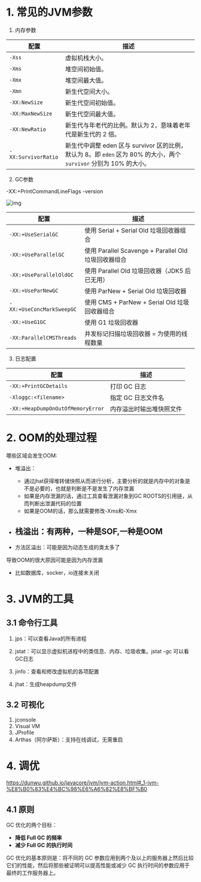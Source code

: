 

# 1. 常见的JVM参数

1. 内存参数

| 配置                | 描述                                                         |
| ------------------- | ------------------------------------------------------------ |
| `-Xss`              | 虚拟机栈大小。                                               |
| `-Xms`              | 堆空间初始值。                                               |
| `-Xmx`              | 堆空间最大值。                                               |
| `-Xmn`              | 新生代空间大小。                                             |
| `-XX:NewSize`       | 新生代空间初始值。                                           |
| `-XX:MaxNewSize`    | 新生代空间最大值。                                           |
| `-XX:NewRatio`      | 新生代与年老代的比例。默认为 2，意味着老年代是新生代的 2 倍。 |
| `-XX:SurvivorRatio` | 新生代中调整 eden 区与 survivor 区的比例，默认为 8。即 `eden` 区为 80% 的大小，两个 `survivor` 分别为 10% 的大小。 |

2. GC参数

-XX:+PrintCommandLineFlags -version

![img](http://aikaid-img.oss-cn-shanghai.aliyuncs.com/img/aHR0cHM6Ly9pbWFnZXMyMDE4LmNuYmxvZ3MuY29tL2Jsb2cvNTE5MTI2LzIwMTgwNi81MTkxMjYtMjAxODA2MjMxNTIwNTg2MjgtMTc0Nzk0ODc2My5wbmc)

| 配置                      | 描述                                                 |
| ------------------------- | ---------------------------------------------------- |
| `-XX:+UseSerialGC`        | 使用 Serial + Serial Old 垃圾回收器组合              |
| `-XX:+UseParallelGC`      | 使用 Parallel Scavenge + Parallel Old 垃圾回收器组合 |
| `-XX:+UseParallelOldGC`   | 使用 Parallel Old 垃圾回收器（JDK5 后已无用）        |
| `-XX:+UseParNewGC`        | 使用 ParNew + Serial Old 垃圾回收器                  |
| `-XX:+UseConcMarkSweepGC` | 使用 CMS + ParNew + Serial Old 垃圾回收器组合        |
| `-XX:+UseG1GC`            | 使用 G1 垃圾回收器                                   |
| `-XX:ParallelCMSThreads`  | 并发标记扫描垃圾回收器 = 为使用的线程数量            |

3. 日志配置

| 配置                              | 描述                     |
| --------------------------------- | ------------------------ |
| `-XX:+PrintGCDetails`             | 打印 GC 日志             |
| `-Xloggc:<filename>`              | 指定 GC 日志文件名       |
| `-XX:+HeapDumpOnOutOfMemoryError` | 内存溢出时输出堆快照文件 |

# 2. OOM的处理过程

哪些区域会发生OOM:

- 堆溢出：
  - 通过jhat获得堆转储快照从而进行分析，主要分析的就是内存中的对象是不是必要的，也就是判断是不是发生了内存泄漏
  - 如果是内存泄漏的话，通过工具查看泄漏对象到GC ROOTS的引用链，从而判断出泄漏代码的位置
  - 如果是OOM的话，那么就需要修改-Xms和-Xmx
- 栈溢出：有两种，一种是SOF,一种是OOM
  - 

- 方法区溢出：可能是因为动态生成的类太多了

导致OOM的很大原因可能是因为内存泄漏

- 比如数据库，socker，io连接未关闭

# 3. JVM的工具

## 3.1 命令行工具

1. jps：可以查看Java的所有进程

2. jstat：可以显示虚拟机进程中的类信息、内存、垃圾收集。jstat -gc 可以看GC日志
3. jinfo：查看和修改虚拟机的各项配置
4. jhat：生成heapdump文件

## 3.2 可视化

1. jconsole
2. Visual VM
3. JProfile
4. Arthas（阿尔萨斯）：支持在线调试，无需重启

# 4. 调优

https://dunwu.github.io/javacore/jvm/jvm-action.html#_1-jvm-%E8%B0%83%E4%BC%98%E6%A6%82%E8%BF%B0

## 4.1 原则

GC 优化的两个目标：

- **降低 Full GC 的频率**
- **减少 Full GC 的执行时间**

GC 优化的基本原则是：将不同的 GC 参数应用到两个及以上的服务器上然后比较它们的性能，然后将那些被证明可以提高性能或减少 GC 执行时间的参数应用于最终的工作服务器上。

